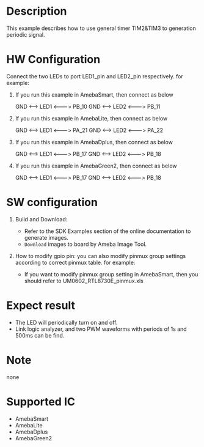 # Description
This example describes how to use general timer TIM2&TIM3 to generation periodic signal.

# HW Configuration
  Connect the two LEDs to port LED1_pin and LED2_pin respectively.
  for example:
1. If you run this example in AmebaSmart, then connect as below

	GND <--> LED1 <---> PB_10
	GND <--> LED2 <---> PB_11
2. If you run this example in AmebaLite, then connect as below

	GND <--> LED1 <---> PA_21
	GND <--> LED2 <---> PA_22
3. If you run this example in AmebaDplus, then connect as below

	GND <--> LED1 <---> PB_17
	GND <--> LED2 <---> PB_18
4. If you run this example in AmebaGreen2, then connect as below

	GND <--> LED1 <---> PB_17
	GND <--> LED2 <---> PB_18
# SW configuration
1. Build and Download:
   * Refer to the SDK Examples section of the online documentation to generate images.
   * `Download` images to board by Ameba Image Tool.
   
2. How to modify gpio pin:
    you can also modify pinmux group settings according to correct pinmux table. for example: 
   - If you want to modify pinmux group setting in AmebaSmart, then you should refer to UM0602_RTL8730E_pinmux.xls

# Expect result

  - The LED will periodically turn on and off.
  - Link logic analyzer, and two PWM waveforms with periods of 1s and 500ms can be find.

# Note
  none

# Supported IC
  - AmebaSmart
  - AmebaLite
  - AmebaDplus
  - AmebaGreen2
